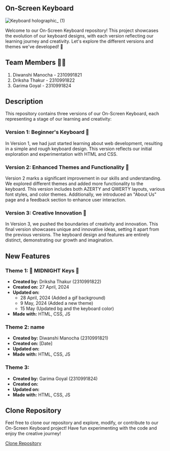 ## On-Screen Keyboard

![Keyboard holographic_ (1)](https://github.com/drikshathakur786/On-Screen-Keyboard/assets/156819619/88d8625a-1342-4c85-98cb-08d71ab3fa5e)

Welcome to our On-Screen Keyboard repository! This project showcases the evolution of our keyboard designs, with each version reflecting our learning journey and creativity. Let's explore the different versions and themes we've developed! 🚀

## Team Members 👩‍💻

1. Diwanshi Manocha - 2310991821
2. Driksha Thakur - 2310991822
3. Garima Goyal - 2310991824

## Description

This repository contains three versions of our On-Screen Keyboard, each representing a stage of our learning and creativity:

### Version 1: Beginner's Keyboard 🚧

In Version 1, we had just started learning about web development, resulting in a simple and rough keyboard design. This version reflects our initial exploration and experimentation with HTML and CSS.

### Version 2: Enhanced Themes and Functionality 🎨

Version 2 marks a significant improvement in our skills and understanding. We explored different themes and added more functionality to the keyboard. This version includes both AZERTY and QWERTY layouts, various font styles, and color themes. Additionally, we introduced an "About Us" page and a feedback section to enhance user interaction.

### Version 3: Creative Innovation 🌟

In Version 3, we pushed the boundaries of creativity and innovation. This final version showcases unique and innovative ideas, setting it apart from the previous versions. The keyboard design and features are entirely distinct, demonstrating our growth and imagination.

## New Features

### Theme 1: 🌙 MIDNIGHT Keys 🌌

- **Created by:** Driksha Thakur (2310991822)
- **Created on:** 27 April, 2024
- **Updated on:**
  - 28 April, 2024 (Added a gif background)
  - 9 May, 2024 (Added a new theme)
  - 15 May (Updated bg and the keyboard color)
- **Made with:** HTML, CSS, JS

### Theme 2: name

- **Created by:** Diwanshi Manocha (2310991821)
- **Created on:** [Date]
- **Updated on:**
- **Made with:** HTML, CSS, JS

### Theme 3: 

- **Created by:** Garima Goyal (2310991824)
- **Created on:** 
- **Updated on:**
- **Made with:** HTML, CSS, JS

## Clone Repository

Feel free to clone our repository and explore, modify, or contribute to our On-Screen Keyboard project! Have fun experimenting with the code and enjoy the creative journey! 

[Clone Repository](https://github.com/drikshathakur786/On-Screen-Keyboard)
